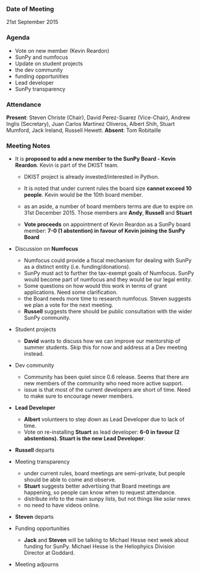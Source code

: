 ### Date of Meeting

21st September 2015

### Agenda

- Vote on new member (Kevin Reardon)
- SunPy and numfocus
- Update on student projects
- the dev community
- funding opportunities
- Lead developer
- SunPy transparency

### Attendance

**Present**: Steven Christe (Chair), David Perez-Suarez (Vice-Chair), Andrew Inglis (Secretary), Juan Carlos Martinez Oliveros, Albert Shih, Stuart Mumford, Jack Ireland, Russell Hewett.
**Absent**: Tom Robitaille

### Meeting Notes

- It is **proposed to add a new member to the SunPy Board - Kevin Reardon**. Kevin is part of the DKIST team.
  - DKIST project is already invested/interested in Python.
  - It is noted that under current rules the board size **cannot exceed 10 people**. Kevin would be the 10th board member.
  - as an aside, a number of board members terms are due to expire on 31st December 2015. Those members are **Andy**, **Russell** and **Stuart**

  - **Vote proceeds** on appointment of Kevin Reardon as a SunPy board member:
           **7-0 (1 abstention) in favour of Kevin joining the SunPy Board**

- Discussion on **Numfocus**
  - Numfocus could provide a fiscal mechanism for dealing with SunPy as a distinct entity (i.e. funding/donations).
  - SunPy must act to further the tax-exempt goals of Numfocus. SunPy would become part of numfocus and they would be our legal entity.
  - Some questions on how would this work in terms of grant applications. Need some clarification.
  - the Board needs more time to research numfocus. Steven suggests we plan a vote for the next meeting.
  - **Russell** suggests there should be public consultation with the wider SunPy community.

- Student projects
  - **David** wants to discuss how we can improve our mentorship of summer students. Skip this for now and address at a Dev meeting instead.

- Dev community
  - Community has been quiet since 0.6 release. Seems that there are new members of the community who need more active support.
  - issue is that most of the current developers are short of time. Need to make sure to encourage newer members.

- **Lead Developer**
  - **Albert** volunteers to step down as Lead Developer due to lack of time.
  - Vote on re-installing **Stuart** as lead developer:
       **6-0 in favour (2 abstentions). Stuart is the new Lead Developer**.

- **Russell** departs

- Meeting transparency
  - under current rules, board meetings are semi-private, but people should be able to come and observe.
  - **Stuart** suggests better advertising that Board meetings are happening, so people can know when to request attendance.
  - distribute info to the main sunpy lists, but not things like solar news
  - no need to have videos online.

- **Steven** departs

- Funding opportunities
  - **Jack** and **Steven** will be talking to Michael Hesse next week about funding for SunPy. Michael Hesse is the Heliophyics Division Director at Goddard.

- Meeting adjourns
